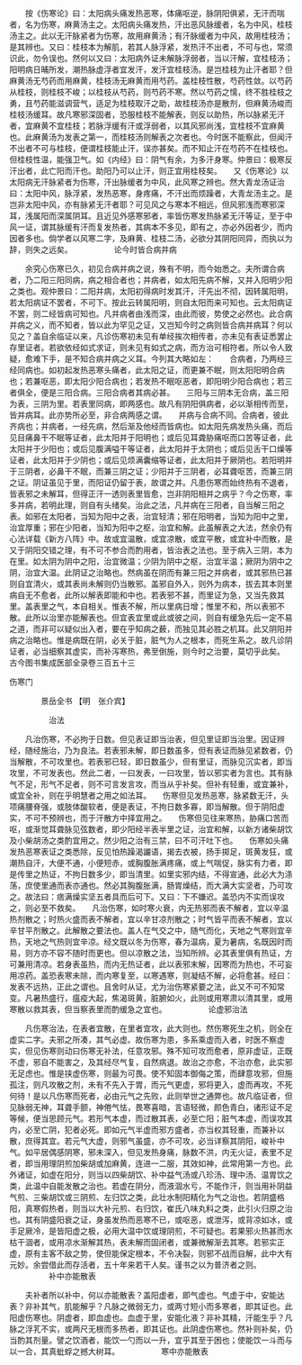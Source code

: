 <!-- { "loadSidebar": true } -->
　　按《伤寒论》曰：太阳病头痛发热恶寒，体痛呕逆，脉阴阳俱紧，无汗而喘者，名为伤寒，麻黄汤主之。太阳病头痛发热，汗出恶风脉缓者，名为中风，桂枝汤主之。此以无汗脉紧者为伤寒，故用麻黄汤；有汗脉缓者为中风，故用桂枝汤；是其辨也。又曰：桂枝本为解肌，若其人脉浮紧，发热汗不出者，不可与也，常须识此，勿令误也。然何以又曰：太阳病外证未解脉浮弱者，当以汗解，宜桂枝汤；阳明病日晡所发，潮热脉虚浮者宜发汗，发汗宜桂枝汤。是岂桂枝为止汗者耶？但麻黄汤无芍药而用麻黄，桂枝汤无麻黄而用芍药。盖桂枝性散，芍药性敛。以芍药从桂枝，则桂枝不峻；以桂枝从芍药，则芍药不寒。然以芍药之懦，终不胜桂枝之勇，且芍药能滋调营气，适足为桂枝取汗之助，故桂枝汤亦是散剂，但麻黄汤峻而桂枝汤缓耳。故凡寒邪深固者，恐服桂枝不能解表，则反以助热，所以脉紧无汗者，宜麻黄不宜桂枝；若脉浮缓有汗或浮弱者，以其风邪尚浅，宜桂枝不宜麻黄也。此麻黄汤为发表之第一，而桂枝汤则解表之次者也。今时医不能察此，但闻汗不出者不可与桂枝，便谓桂枝能止汗，误亦甚矣。而不知止汗在芍药不在桂枝也。但桂枝性温，能强卫气。如《内经》曰：阴气有余，为多汗身寒。仲景曰：极寒反汗出者，此亡阳而汗也。助阳乃可以止汗，则正宜用桂枝矣。　　又《伤寒论》以太阳病无汗脉紧者为伤寒，汗出脉缓者为中风，此风寒之辨也。然大青龙汤证治曰：太阳中风，脉浮紧，发热恶寒，身疼痛，不汗出而烦躁者，大青龙汤主之。是岂非太阳中风，亦有脉紧无汗者耶？可见风之与寒本不相远，但风邪浅而寒邪深耳，浅属阳而深属阴耳。且近见外感寒邪者，率皆伤寒发热脉紧无汗等证，至于中风一证，谓其脉缓有汗而复发热者，其病本不多见，即有之，亦必外因者少，而内因者多也。倘学者以风寒二字，及麻黄、桂枝二汤，必欲分其阴阳同异，而执以为辞，则失之远矣。
　　　　　论今时皆合病并病

　　余究心伤寒已久，初见合病并病之说，殊有不明，而今始悉之。夫所谓合病者，乃二阳三阳同病，病之相合者也；并病者，如太阳先病不解，又并入阳明少阳之类也。观仲景曰：二阳并病，太阳初得病时发其汗，汗先出不彻，因转属阳明，若太阳病证不罢者，不可下。按此云转属阳明，则自太阳而来可知也。云太阳病证不罢，则二经皆病可知也。凡并病者由浅而深，由此而彼，势使之必然也。此合病并病之义，而不知者，皆以此为罕见之证，又岂知今时之病则皆合病并病耳？何以见之？盖自余临证以来，凡诊伤寒初未见有单经挨次相传者，亦未见有表证悉罢止存里证者。若欲依经如式求证，则未见有如式之病，而方治可相符者。所以令人致疑，愈难下手，是不知合病并病之义耳。今列其大略如左：　　合病者，乃两经三经同病也。如初起发热恶寒头痛者，此太阳之证，而更兼不眠，则太阳阳明合病也；若兼呕恶，即太阳少阳合病也；若发热不眠呕恶者，即阳明少阳合病也；若三者俱全，便是三阳合病。三阳合病者其病必甚。　　三阳与三阴本无合病，盖三阳为表，三阴为里。若表里同病，即两感也。故凡有阴阳俱病者，必以渐相传而至，皆并病耳。此亦势所必至，非合病两感之谓。　　并病与合病不同。合病者，彼此齐病也；并病者，一经先病，然后渐及他经而皆病也。如太阳先病发热头痛，而后见目痛鼻干不眠等证者，此太阳并于阳明也；或后见耳聋胁痛呕而口苦等证者，此太阳并于少阳也；或后见腹满嗌干等证者，此太阳并于太阴也；或后见舌干口燥等证者，此太阳并于少阴也；或后见烦满囊缩等证者，此太阳并于厥阴也。若阳明并于三阴者，必鼻干不眠，而兼三阴之证；少阳并于三阴者，必耳聋呕苦，而兼三阴之证。阴证虽见于里，而阳证仍留于表，故谓之并。凡患伤寒而始终热有不退者，皆表邪之未解耳，但得正汗一透则表里皆愈，岂非阴阳相并之病乎？今之伤寒，率多并病，若明此理，则自有头绪矣。治此之法，凡并病在三阳者，自当解三阳之表。如邪在太阳者，当知为阳中之表，治宜轻清；邪在阳明者，当知为阳中之里，治宜厚重；邪在少阳者，当知为阳中之枢，治宜和解。此虽解表之大法，然余仍有心法详载《新方八阵》中。故或宜温散，或宜凉散，或宜平散，或宜补中而散，是又于阴阳交错之理，有不可不参合而酌用者，皆治表之法也。至于病入三阴，本为在里。如太阴为阴中之阳，治宜微温；少阴为阴中之枢，治宜半温；厥阴为阴中之阴，治宜大温。此阴证之治略也。然病虽在阴而有兼三阳之并病者，或其邪热已甚则自宜清火，或其表尚未解则仍当散邪。盖邪自外入，则外为病本，拔去其本则里病自无不愈者，此所以解表即能和中也。若表邪不甚，而里证为急，又当先救其里。盖表里之气，本自相关。惟表不解，所以里病日增；惟里不和，所以表邪不散。此所以治里亦能解表也。但宜表宜里或此或彼之间，则自有缓急先后一定不易之道，而非可以疑似出入者，要在乎知病之薮，而独见其必胜之机耳。此又阴阳并病之治略也。惟是病既在阴，必关于脏，脏气为人之根本，而死生系之。故凡诊阴证者，必当细察其虚实，而补泻寒热，弗至倒施，则今时之治要，莫切乎此矣。
古今图书集成医部全录卷三百五十三

伤寒门

　　　　景岳全书 【明　张介宾】

　　　　　治法

　　凡治伤寒，不必拘于日数。但见表证即当治表，但见里证即当治里。因证辨经，随经施治，乃为良法。若表邪未解，即日数虽多，但有表证而脉见紧数者，仍当解散，不可攻里也。若表邪已轻，即日数虽少，但有里证，而脉见沉实者，即当攻里，不可发表也。然此二者，一曰发表，一曰攻里，皆以邪实者为言也。其有脉气不足，形气不足者，则不可言发言攻，而当从乎补矣。但补有轻重，或宜兼补，或宜全补，则在乎明慧者之用之如法耳。　　伤寒但见发热恶寒，脉紧数无汗，头项痛腰脊强，或肢体酸软者，便是表证，不拘日数多寡，即当解散。但于阴阳虚实，不可不预辨也，而于汗散方中择宜用之。　　伤寒但见往来寒热，胁痛口苦而呕，或渐觉耳聋脉见弦数者，即少阳经半表半里之证，治宜和解，以新方诸柴胡饮及小柴胡汤之类酌宜用之。然少阳之治有三禁，曰不可汗吐下也。　　伤寒如头痛发热恶寒表证之类悉除，反见怕热躁渴讝语，揭去衣被，扬手掷足，斑黄发狂，或潮热自汗，大便不通，小便短赤，或胸腹胀满疼痛，或上气喘促，脉实有力者，即是传里之热证，不拘日数多少，即当清里。如里实邪内结，不得宣通，此必大为涤荡，庶使里通而表亦通也。然必其胸腹胀满，肠胃燥结，而大满大实坚者，乃可攻之。故法曰：痞满燥实坚五者具而后可下。又曰：下不嫌迟。盖恐内不实而误攻之，则必至不救矣。　　凡治伤寒，如时寒火衰，内无热邪而表不解者，宜以辛温热剂散之；时热火盛而表不解者，宜以辛甘凉剂散之；时气皆平而表不解者，宜以辛甘平剂散之。此解散之要法也。盖人在气交之中，随气而化，天地之气寒则宜辛热，天地之气热则宜辛凉。经文既以冬为伤寒，春为温病，夏为暑病，名既因时而易，则方亦不容不随时而更也。但以凉散之法，当知所辨。必其表里俱有热证，方可兼用清凉。若身表虽热，而内无热证者，此以表邪末解，因寒而为热也，不可妄用凉药。盖恐表寒未除，而内寒复至，以寒遇寒，则凝结不解，必将愈甚。经曰：发表不远热，正此之谓也。且舍时从证，尤为治伤寒紧要之法，此又不可不知常变。凡暑热盛行，瘟疫大起，焦渴斑黄，脏腑如火，此则或用寒肃以清其里，或用寒散以救其表，但当察表里而酌缓急之宜也。
　　　　　论虚邪治法

　　凡伤寒治法，在表者宜散，在里者宜攻，此大则也。然伤寒死生之机，则全在虚实二字。夫邪之所凑，其气必虚。故伤寒为患，多系乘虚而入者，时医不察虚实，但见伤寒则动曰伤寒无补法，任意攻邪。殊不知可攻而愈者，原非虚证，正既不虚，邪自不能害之，及其经尽气复，自然病退。故治之亦愈，不治亦愈，此实邪无足虑也。惟是挟虚伤寒，则最为可畏。使不知固本御侮之策，而肆意攻邪，但施孤注，则凡攻散之剂，未有不先入于胃，而元气更虚，邪将更入，虚而再攻，不死何待！是以凡伤寒而死者，必由元气之先败，此则举世之通弊也。故凡临证者，但见脉弱无神，耳聋手颤，神倦气怯，畏寒喜暗，言语轻微，颜色青白，诸形证不足等候，便当思顾元气。若形气本虚，而过散其表，必至亡阳；脏气本虚，而误攻其内，必至亡阴，犯者必死。即如元气半虚而邪方盛者，亦当权其轻重，而兼补以散，庶得其宜。若元气大虚，则邪气虽盛，亦不可攻，必当详察其阴阳，峻补中气。如平居偶感阴寒，邪未深入，但见发热身痛，脉数不洪，内无火证，表里不足者，即当用理阴煎加柴胡或加麻黄，连进一二服，其效如神，此常用第一方也。此外诸证，如虚在阳分，则当以四柴胡饮、补中益气汤或八珍汤、理中汤、温胃饮之类，此温中自能发散之治也。若虚在阴分，而液涸水亏，不能作汗，则当用补阴益气煎、三柴胡饮或三阴煎、左归饮之类，此壮水制阳精化为气之治也。若阴盛格阳，真寒假热者，则当以大补元煎、右归饮，崔氏八味丸料之类，此引火归原之治也。其有阴盛阳衰之证，身虽发热而恶寒不已，或呕恶，或泄泻，或背凉如冰，或手足厥冷，是皆阳虚之极，必用大温中饮或理阴煎，不可疑也。若果邪火热甚而水枯干涸者，或用凉水渐解其热，表未解而固闭者，或兼微解渐去其寒。若邪实正虚，原有主客不敌之势，使但能保定根本，不令决裂，则邪不战而自解，此中大有元妙。余尝借此而存活者，五十年来若干人矣。谨书之以为普济者之则。
　　　　　补中亦能散表

　　夫补者所以补中，何以亦能散表？盖阳虚者，即气虚也。气虚于中，安能达表？非补其气，肌能解乎？凡脉之微弱无力，或两寸短小而多寒者，即其证也。此阳虚伤寒也。阴虚者，即血虚也。血虚于里，安能化液？非补其精，汗能生乎？凡脉之浮芤不实，或两尺无根而多热者，即其证也。此阴虚伤寒也。然补则补矣，仍当酌其剂量。譬之饮酒者，能饮一勺而以一升，宜乎其至于困也；使能饮一斗而与以一合，其真蚍蜉之撼大树耳。
　　　　　寒中亦能散表

